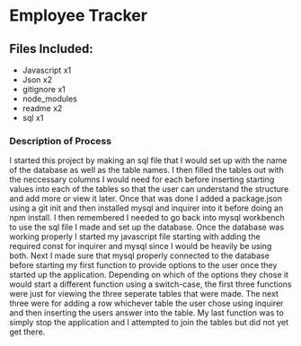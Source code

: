 # Employee Tracker

## Files Included:

* Javascript x1
* Json x2
* gitignore x1
* node_modules
* readme x2
* sql x1

### Description of Process

I started this project by making an sql file that I would set up with the name of the database as well as the table names. I then filled the tables out with the neccessary columns I would need for each before inserting starting values into each of the tables so that the user can understand the structure and add more or view it later. Once that was done I added a package.json using a git init and then installed mysql and inquirer into it before doing an npm install. I then remembered I needed to go back into mysql workbench to use the sql file I made and set up the database. Once the database was working properly I started my javascript file starting with adding the required const for inquirer and mysql since I would be heavily be using both. Next I made sure that mysql properly connected to the database before starting my first function to provide options to the user once they started up the application. Depending on which of the options they chose it would start a different function using a switch-case, the first three functions were just for viewing the three seperate tables that were made. The next three were for adding a row whichever table the user chose using inquirer and then inserting the users answer into the table. My last function was to simply stop the application and I attempted to join the tables but did not yet get there. 